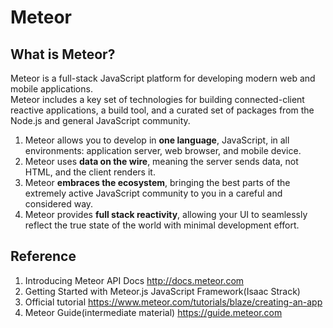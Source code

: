 # Meteor

## What is Meteor?
Meteor is a full-stack JavaScript platform for developing modern web and mobile applications.   
Meteor includes a key set of technologies for building connected-client reactive applications, a build tool, and a curated set of packages from the Node.js and general JavaScript community.
1. Meteor allows you to develop in **one language**, JavaScript, in all environments: application server, web browser, and mobile device.  
2. Meteor uses **data on the wire**, meaning the server sends data, not HTML, and the client renders it.  
3. Meteor **embraces the ecosystem**, bringing the best parts of the extremely active JavaScript community to you in a careful and considered way.  
4. Meteor provides **full stack reactivity**, allowing your UI to seamlessly reflect the true state of the world with minimal development effort.  








## Reference
1. Introducing Meteor API Docs http://docs.meteor.com
2. Getting Started with Meteor.js JavaScript Framework(Isaac Strack)
3. Official tutorial https://www.meteor.com/tutorials/blaze/creating-an-app
4. Meteor Guide(intermediate material) https://guide.meteor.com

